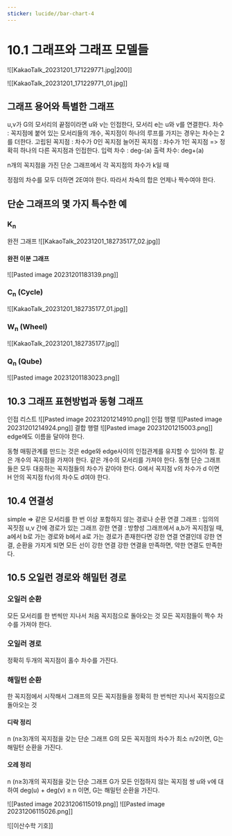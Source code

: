 ```yaml
---
sticker: lucide//bar-chart-4
---
```

# 10.1 그래프와 그래프 모델들


![[KakaoTalk_20231201_171229771.jpg|200]]

![[KakaoTalk_20231201_171229771_01.jpg]]

## 그래프 용어와 특별한 그래프

u,v가 G의 모서리의 끝점이라면 u와 v는 인접한다, 모서리 e는 u와 v를 연결한다.
차수 : 꼭지점에 붙어 있는 모서리들의 개수, 꼭지점이 하나의 루프를 가지는 경우는 차수는 2를 더한다.
고립된 꼭지점 : 차수가 0인 꼭지점
늘어진 꼭지점 : 차수가 1인 꼭지점 => 정확히 하나의 다른 꼭지점과 인접한다.
입력 차수 : deg-(a)
출력 차수: deg+(a)

n개의 꼭지점을 가진 단순 그래프에서 각 꼭지점의 차수가 k일 때

정점의 차수를 모두 더하면 2E여야 한다. 따라서 차숙의 합은 언제나 짝수여야 한다.
## 단순 그래프의 몇 가지 특수한 예
### K<sub>n</sub>
완전 그래프
![[KakaoTalk_20231201_182735177_02.jpg]]
#### 완전 이분 그래프
![[Pasted image 20231201183139.png]]
### C<sub>n</sub> (Cycle)
![[KakaoTalk_20231201_182735177_01.jpg]]
### W<sub>n</sub> (Wheel)

![[KakaoTalk_20231201_182735177.jpg]]
### Q<sub>n</sub> (Qube)

![[Pasted image 20231201183023.png]]

## 10.3 그래프 표현방법과 동형 그래프
인접 리스트
![[Pasted image 20231201214910.png]]
인접 행렬
![[Pasted image 20231201214924.png]]
결합 행렬
![[Pasted image 20231201215003.png]]
edge에도 이름을 달아야 한다.

동형
매핑관계를 만드는 것은 edge와 edge사이의 인접관계를 유지할 수 있어야 함.
같은 개수의 꼭지점을 가져야 한다.
같은 개수의 모서리를 가져야 한다.
동형 단순 그래프들은 모두 대응하는 꼭지점들의 차수가 같아야 한다.
G에서 꼭지점 v의 차수가 d 이면 H 안의 꼭지점 f(v)의 차수도 d여야 한다.

## 10.4 연결성
simple => 같은 모서리를 한 번 이상 포함하지 않는 경로나 순환
연결 그래프 : 임의의 꼭짓점 u,v 간에 경로가 있는 그래프
강한 연결 : 방향성 그래프에서 a,b가 꼭지점일 때, a에서 b로 가는 경로와 b에서 a로 가는 경로가 존재한다면 강한 연결
연결인데 강한 연결, 순환을 가지게 되면 모든 선이 강한 연결
강한 연결을 만족하면, 약한 연결도 만족한다.
## 10.5 오일런 경로와 해밀턴 경로
### 오일러 순환
모든 모서리를 한 번씩만 지나서 처음 꼭지점으로 돌아오는 것
모든 꼭지점들이 짝수 차수를 가져야 한다.

### 오일러 경로
정확히 두개의 꼭지점이 홀수 차수를 가진다.

### 해밀턴 순환
한 꼭지점에서 시작해서 그래프의 모든 꼭지점들을 정확히 한 번씩만 지나서 꼭지점으로 돌아오는 것
#### 디락 정리
n (n≥3)개의 꼭지점을 갖는 단순 그래프 G의 모든 꼭지점의 차수가 최소 n/2이면, G는 해밀턴 순환을 가진다.
#### 오레 정리
n (n≥3)개의 꼭지점을 갖는 단순 그래프 G가 모든 인접하지 않는 꼭지점 쌍 u와 v에 대하여 deg(u) + deg(v) ≥ n 이면, G는 해밀턴 순환을 가진다. 

![[Pasted image 20231206115019.png]]
![[Pasted image 20231206115026.png]]

![[이산수학 기호]]